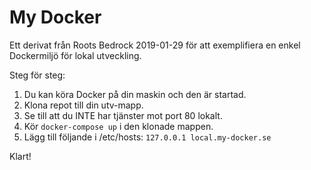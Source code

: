 # My Docker

Ett derivat från Roots Bedrock 2019-01-29 för att exemplifiera en enkel Dockermiljö för lokal utveckling.

Steg för steg:

1. Du kan köra Docker på din maskin och den är startad.
1. Klona repot till din utv-mapp.
1. Se till att du INTE har tjänster mot port 80 lokalt.
1. Kör `docker-compose up` i den klonade mappen.
1. Lägg till följande i /etc/hosts: `127.0.0.1 local.my-docker.se`

Klart!
 